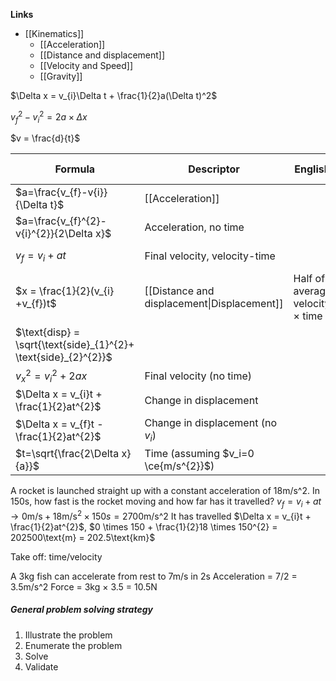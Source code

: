 **Links**
- [[Kinematics]] 
	- [[Acceleration]] 
	- [[Distance and displacement]] 
	- [[Velocity and Speed]] 
	- [[Gravity]] 

$\Delta x = v_{i}\Delta t + \frac{1}{2}a(\Delta t)^2$

$v^{2}_{f}- v^{2}_{i} = 2a \times \Delta x$ 

$v = \frac{d}{t}$

| Formula                                                         | Descriptor                                  | English                                | Common name        |
| --------------------------------------------------------------- | ------------------------------------------- | -------------------------------------- | ------------------ |
| $a=\frac{v_{f}-v{i}}{\Delta t}$                                 | [[Acceleration]]                            |                                        |                    |
| $a=\frac{v_{f}^{2}-v{i}^{2}}{2\Delta x}$                        | Acceleration, no time                       |                                        |                    |
| $v_{f} = v_{i} + at$                                            | Final velocity, velocity-time               |                                        | First kinematic    |
| $x = \frac{1}{2}(v_{i} +v_{f})t$                                | [[Distance and displacement\|Displacement]] | Half of average velocity $\times$ time | Mean-speed theorem |
| $\text{disp} = \sqrt{\text{side}_{1}^{2}+ \text{side}_{2}^{2}}$ |                                             |                                        |                    |
| $v^{2}_{x} = v^{2}_{i} + 2ax$                                   | Final velocity (no time)                    |                                        |                    |
| $\Delta x = v_{i}t + \frac{1}{2}at^{2}$                         | Change in displacement                      |                                        |                    |
| $\Delta x = v_{f}t - \frac{1}{2}at^{2}$                         | Change in displacement (no $v_{i}$)         |                                        |                    |
| $t=\sqrt{\frac{2\Delta x}{a}}$                                  | Time (assuming $v_i=0 \ce{m/s^{2}}$)        |                                        |                    |

A rocket is launched straight up with a constant acceleration of 18m/s^2. In 150s, how fast is the rocket moving and how far has it travelled?
$v_{f} = v_{i} + at \rightarrow 0\text{m/s} + 18\text{m/s}^{2} \times 150s = 2700$m/s^2
It has travelled $\Delta x = v_{i}t + \frac{1}{2}at^{2}$, $0 \times 150 + \frac{1}{2}18 \times 150^{2} = 202500\text{m} = 202.5\text{km}$

Take off: time/velocity

A 3kg fish can accelerate from rest to 7m/s in 2s
Acceleration = 7/2 = 3.5m/s^2
Force = 3kg $\times$ 3.5 = 10.5N 

##### General problem solving strategy
1. Illustrate the problem
2. Enumerate the problem
3. Solve
4. Validate